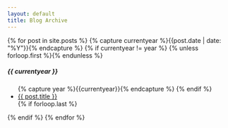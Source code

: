 ```yaml
---
layout: default
title: Blog Archive
---
```

<div class="page-content wc-container">
  {% for post in site.posts %}
    {% capture currentyear %}{{post.date | date: "%Y"}}{% endcapture %}
      {% if currentyear != year %}
      	{% unless forloop.first %}</ul>{% endunless %}
      		<h5>{{ currentyear }}</h5>
      		<ul class="posts">
      		{% capture year %}{{currentyear}}{% endcapture %}
  		{% endif %}
    <li>
      <a href="{{ post.url | prepend: site.baseurl }}">{{ post.title }}</a>
    </li>
    {% if forloop.last %}</ul>{% endif %}
  {% endfor %}
</div>
